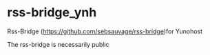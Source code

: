 rss-bridge_ynh
==============

Rss-Bridge (https://github.com/sebsauvage/rss-bridge)for Yunohost

The rss-bridge is necessarily public
